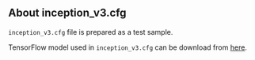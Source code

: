 ## About inception_v3.cfg

`inception_v3.cfg` file is prepared as a test sample.

TensorFlow model used in `inception_v3.cfg` can be download from
[here](https://storage.googleapis.com/download.tensorflow.org/models/tflite/model_zoo/upload_20180427/inception_v3_2018_04_27.tgz).
